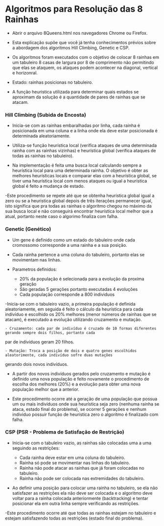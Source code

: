 


# Algoritmos para Resolução das 8 Rainhas

- Abrir o arquivo 8Queens.html nos navegadores Chrome ou Firefox.

- Esta explicação supõe que você já tenha conhecimentos prévios sobre a abordagem dos algoritmos Hill Climbing, Genetic e CSP.

- Os algoritmos foram executados com o objetivo de colocar 8 rainhas em um tabuleiro 8 casas de largura por 8 de
comprimento não permitindo que elas se ataquem, os ataques podem acontecer na diagonal, vertical e horizonral.

- Estado: rainhas posicionas no tabuleiro.

- A função heuristica utilizada para determinar quais estados se aproximam da solução é a quantidade de pares de rainhas que se atacam.


### Hill Climbing (Subida de Encosta)

- Inicia-se com as rainhas embaralhadas por linha, cada rainha é posicionada em uma coluna e a linha onde ela deve estar posicionada é determinada aleatoriamente. 

- Utiliza-se função heurística local (verifica ataques de uma determinada rainha com as rainhas vizinhas) e heurística global (verifica ataques de todas as rainhas no tabuleiro).

- Na implementação é feita uma busca local calculando sempre a heurística local para uma determinada rainha. O
objetivo é obter as melhores heurísticas locais e comparar elas
com a heurística global, se tiver uma heurística local com menos ataques ou
igual a heurística global é feito a mudança de estado.

-Este procedimento se repete até que se obtenha heurística global igual a zero ou se a heuristica global depois de três
iterações permanecer igual, isto significa que pra todas as
rainhas o algoritmo chegou no máximo da sua busca local e
não conseguirá encontrar heurística local melhor que a atual,
portanto neste caso o algorimo finaliza com falha.

### Genetic (Genético)

- Um gene é definido como um estado do tabuleiro onde cada cromossomo corresponde a uma rainha e a sua posição.

- Cada rainha pertence a uma coluna do tabuleiro, portanto elas se movimentam nas linhas.

- Parametros definidos: 
    - 20% da população é selecionada para a evolução da proxima geração
    - São geradas 5 gerações portanto executadas 4 evoluções
    - Cada população corresponde a 800 individuos

-Inicia-se com o tabuleiro vazio, a primeira população é definida aleatoriamente, em seguida é
feito o cálculo da heurística para cada indivíduo e escolhido os 20% melhores (menor números de rainhas que se atacam),
é executado a evolução utilizando cruzamento e mutação.

    - Cruzamento: cada par de indivíduo é cruzado de 10 formas diferentes gerando sempre dois filhos, portanto cada
par de indivíduos geram 20 filhos.
    
    - Mutação: Troca a posição de dois e quatro genes escolhidos aleatorimente, cada indivíduo sofre duas mutações
gerando dois novos indivíduos.

- A partir dos novos indivíduos gerados pelo cruzamento e mutação é definido uma nova população e feito
novamente o procedimento de escolha dos melhores (20%) e a evolução para obter uma nova população melhor que a anterior.

- Este procedimento ocorre até a geração de uma população que possua um ou mais indivíduos onde sua heurística seja
zero (nenhuma rainha se ataca, estado final do problema), se ocorrer 5 gerações e nenhum individuo possuir função de heurística zero o algoritmo é finalizado com falha.


### CSP (PSR - Problema de Satisfação de Restrição)

- Inicia-se com o tabuleiro vazio, as rainhas são colocadas uma a uma seguindo as restrições:

    - Cada rainha deve estar em uma coluna do tabuleiro.
    - Rainha só pode se movimentar nas linhas do tabuleiro.
    - Rainha não pode atacar as rainhas que já foram colocadas no tabuleiro.
    - Rainha não pode ser colocada nas extremidades do tabuleiro.

- Ao definir uma posição para colocar uma rainha no tabuleiro, se ela não satisfazer as restrições ela não deve ser
colocada e o algoritmo deve voltar para a rainha colocada anteriormente (backtracking) e tentar posicionar ela em outra linha sempre
verificando as restrições.

-Este procedimento ocorre até que todas as rainhas estejam no tabuleiro e estejam satisfazendo todas as restrições (estado final do problema).


